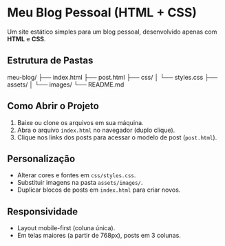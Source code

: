 # Meu Blog Pessoal (HTML + CSS)

Um site estático simples para um blog pessoal, desenvolvido apenas com **HTML** e **CSS**.

## Estrutura de Pastas

meu-blog/
├── index.html
├── post.html
├── css/
│   └── styles.css
├── assets/
│   └── images/
└── README.md

## Como Abrir o Projeto

1. Baixe ou clone os arquivos em sua máquina.
2. Abra o arquivo `index.html` no navegador (duplo clique).
3. Clique nos links dos posts para acessar o modelo de post (`post.html`).

## Personalização

- Alterar cores e fontes em `css/styles.css`.
- Substituir imagens na pasta `assets/images/`.
- Duplicar blocos de posts em `index.html` para criar novos.

## Responsividade

- Layout mobile-first (coluna única).
- Em telas maiores (a partir de 768px), posts em 3 colunas.
